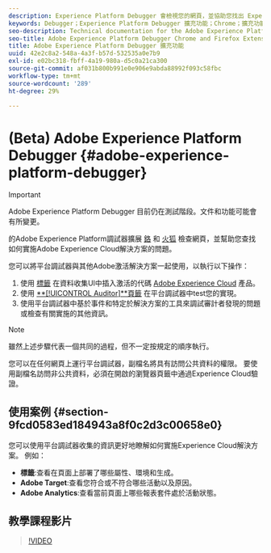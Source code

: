 ```yaml
---
description: Experience Platform Debugger 會檢視您的網頁，並協助您找出 Experience Cloud 解決方案實作方式的相關問題
keywords: Debugger；Experience Platform Debugger 擴充功能；Chrome；擴充功能
seo-description: Technical documentation for the Adobe Experience Platform Debugger Chrome and Firefox Extension - examine your web pages and understand problems with your Experience Cloud solution mplementations
seo-title: Adobe Experience Platform Debugger Chrome and Firefox Extension
title: Adobe Experience Platform Debugger 擴充功能
uuid: 42e2c8a2-548a-4a3f-b57d-532535a0e7b9
exl-id: e02bc318-fbff-4a19-980a-d5c0a21ca300
source-git-commit: af031b800b991e0e906e9abda88992f093c58fbc
workflow-type: tm+mt
source-wordcount: '289'
ht-degree: 29%

---
```


# (Beta) Adobe Experience Platform Debugger {#adobe-experience-platform-debugger}

>[!IMPORTANT]
>
>Adobe Experience Platform Debugger 目前仍在測試階段。文件和功能可能會有所變更。

的Adobe Experience Platform調試器擴展 [鉻](https://chrome.google.com/webstore/detail/adobe-experience-cloud-de/ocdmogmohccmeicdhlhhgepeaijenapj) 和 [火狐](https://addons.mozilla.org/zh-TW/firefox/addon/adobe-experience-platform-dbg/) 檢查網頁，並幫助您查找如何實施Adobe Experience Cloud解決方案的問題。

您可以將平台調試器與其他Adobe激活解決方案一起使用，以執行以下操作：

1. 使用 [標籤](https://experienceleague.adobe.com/docs/launch/using/home.html?lang=zh-Hant) 在資料收集UI中插入激活的代碼 [Adobe Experience Cloud](https://docs.adobe.com/content/help/zh-Hant/core-services/interface/experience-cloud.html) 產品。
1. 使用 [**[!UICONTROL Auditor]**頁籤](./auditor/overview.md) 在平台調試器中test您的實現。
1. 使用平台調試器中基於事件和特定於解決方案的工具來調試審計者發現的問題或檢查有關實施的其他資訊。

>[!NOTE]
>
>雖然上述步驟代表一個共同的過程，但不一定按規定的順序執行。

您可以在任何網頁上運行平台調試器，副檔名將具有訪問公共資料的權限。 要使用副檔名訪問非公共資料，必須在開啟的瀏覽器頁籤中通過Experience Cloud驗證。

## 使用案例 {#section-9fcd0583ed184943a8f0c2d3c00658e0}

您可以使用平台調試器收集的資訊更好地瞭解如何實施Experience Cloud解決方案。 例如：

* **標籤**:查看在頁面上部署了哪些屬性、環境和生成。
* **Adobe Target**:查看您符合或不符合哪些活動以及原因。
* **Adobe Analytics**:查看當前頁面上哪些報表套件處於活動狀態。

## 教學課程影片

>[!VIDEO](https://video.tv.adobe.com/v/32156?quality=12&learn=on)

